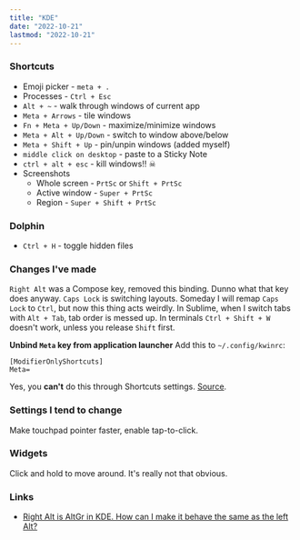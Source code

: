 ```yaml
---
title: "KDE"
date: "2022-10-21"
lastmod: "2022-10-21"
---
```


### Shortcuts
- Emoji picker - `meta + .`
- Processes - `Ctrl + Esc`
- `Alt + ~` - walk through windows of current app
- `Meta + Arrows` - tile windows
- `Fn + Meta + Up/Down` - maximize/minimize windows
- `Meta + Alt + Up/Down` - switch to window above/below
- `Meta + Shift + Up` - pin/unpin windows (added myself)
- `middle click on desktop` - paste to a Sticky Note
- `ctrl + alt + esc` - kill windows!! ☠
- Screenshots
	- Whole screen - `PrtSc` or `Shift + PrtSc`
	- Active window - `Super + PrtSc`
	- Region - `Super + Shift + PrtSc`

### Dolphin
- `Ctrl + H` - toggle hidden files

### Changes I've made
`Right Alt` was  a Compose key, removed this binding. Dunno what that key does anyway. `Caps Lock` is switching layouts. Someday I will remap `Caps Lock` to `Ctrl`, but now this thing acts weirdly. In Sublime, when I switch tabs with `Alt + Tab`, tab order is messed up. In terminals `Ctrl + Shift + W` doesn't work, unless you release `Shift` first.

**Unbind `Meta` key from application launcher**
Add this to `~/.config/kwinrc`:
```
[ModifierOnlyShortcuts]
Meta=
```
Yes, you **can't** do this through Shortcuts settings. [Source](https://superuser.com/a/1158462).

### Settings I tend to change
Make touchpad pointer faster, enable tap-to-click.

### Widgets
Click and hold to move around. It's really not that obvious.

### Links
- [Right Alt is AltGr in KDE. How can I make it behave the same as the left Alt?](https://askubuntu.com/questions/528481)
